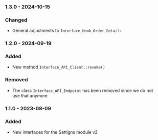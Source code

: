### 1.3.0 - 2024-10-15

### Changed

* General adjustments to `Interface_Hook_Order_Details`

### 1.2.0 - 2024-09-19

### Added

* New method `Interface_API_Client::revoke()`

### Removed

* The class `Interface_API_Endpoint` has been removed since we do not use that anymore

### 1.1.0 - 2023-08-09

### Added

* New interfaces for the Settigns module v2
